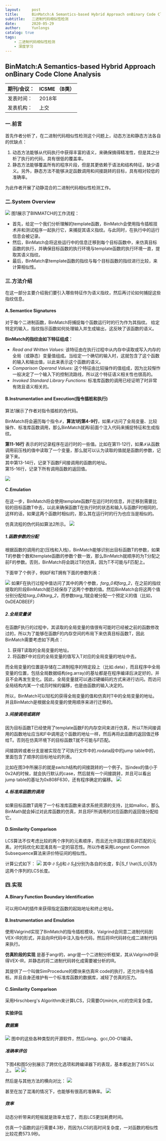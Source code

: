 ```yaml
---
layout:     post
title:      BinMatch:A Semantics-based Hybrid Approach onBinary Code Clone Analysis阅读笔记
subtitle:   二进制代码相似性检测
date:       2020-05-29
author:     Yunlongs
catalog: true
tags:
    - 二进制代码相似性检测
    - 深度学习
---
```


## BinMatch:A Semantics-based Hybrid Approach onBinary Code Clone Analysis
|期刊/会议： |ICSME （B类）|
| ---|---|
|发表时间：|2018年|
|发表机构：|上交|

### 一.前言

首先作者分析了，在二进制代码相似性检测这个问题上，动态方法和静态方法各自的优缺点：
1. 动态方法能够从代码执行中获得丰富的语义，来确保搞得精准性，但是其之分析了执行的代码，具有很低的覆盖率。
2. 静态方法能够覆盖所有的程序片段，但是其更依赖于语法和结构特征，缺少语义。另外，静态方法不能够决定函数调用和间接跳转的目标，具有相对较低的准确率。
   
为此作者开展了动静混合的二进制代码相似性检测工作。

### 二.System Overview
![](https://yunlongs-1253041399.cos.ap-chengdu.myqcloud.com/image/Similary_Detection/87.png)
图1展示了BINMATCH的工作流程：

- 首先，给定一个我们分析理解的template函数，BinMatch会使用指令插桩技术并和测试程序一起执行它，来捕捉其语义指纹。与此同时，在执行中的运行信息会被记录。
- 然后，BinMatch会将这些运行中的信息迁移到每个目标函数中，来仿真目标函数的执行，并确保目标函数的执行环境与template函数的执行环境一直，提取其语义指纹。
- 最后，BinMatch拿template函数的指纹与每个目标函数的指纹进行比较，来计算相似性。

### 三.方法介绍
在这一部分主要介绍我们要引入哪些特征作为语义指纹，然后再讨论如何捕捉这些指纹信息。

#### A.Semantice Signatures
对于每个二进制函数，BinMatch将捕捉每个函数运行时的行为作为其指纹。 给定特定的输入，指纹指示函数如何处理输入并生成输出，这反映了该函数的语义。

**BinMatch的指纹由如下特征组成：**
- *Read and Written Values:*  该特征由在执行过程中从内存中读取或写入内存的全局（或静态）变量值组成。当给定一个确切的输入时，这就包含了这个函数的输入和输出值，以此来表示这个函数的语义。
- *Comparison Operand Values:* 这个特征由比较操作的值组成，因为比较惭怍一般决定了一个输入下的控制流路线，所以这个特征语义相关性也很高的。
- *Invoked Standard Library Functions:* 标准库函数的调用已经证明了时非常有效且语义相关的。

#### B.Instrumentation and Execution(指令插桩和执行)
算法1展示了作者对指令插桩的伪代码。

BinMatch将会遍历每个指令$\mathcal{I}$，**算法1的第4-9行**，如果$\mathcal{I}$访问了全局变量、比较操作、标准库函数调用，那么BinMatch就再I前面个注入代码来捕捉特征和生成指纹。

**第11-16行** 表示的时记录程序在运行时的一些值。比如在第11-12行，如果$\mathcal{I}$从函数调用前压栈的值中读取了一个变量，那么就可以认为读取的值就是函数的参数，记录下来。  
其中第13-14行，记录下函数F间接调用的函数的地址。  
第15-16行，记录下所有调用函数的返回值。  

![](https://yunlongs-1253041399.cos.ap-chengdu.myqcloud.com/image/Similary_Detection/88.png)

#### C.Emulation
在这一步，BinMatch将会使用template函数F在运行时的信息，并迁移到需要比较的目标函数T中去，以此来确保函数T在执行时的状态和输入与函数F时相同的，这样的话，如果这两个函数时相似的，那么其在运行时的行为也应当是相似的。

仿真流程的伪代码如算法2所示。
![](https://yunlongs-1253041399.cos.ap-chengdu.myqcloud.com/image/Similary_Detection/91.png)

##### 1.函数参数的分配
根据函数的调用约定(压栈和入栈)，BinMatch能够识别出目标函数T的参数，如果T的参数个数和template函数的参数个数一致，那么BinMatch就顺序的为T分配之前F的参数。否则，BinMatch将会跳过T的仿真，因为T不可能与F匹配上。

下面举了个例子，例如F和T拥有下面的参数列表：

![](https://yunlongs-1253041399.cos.ap-chengdu.myqcloud.com/image/Similary_Detection/90.png)
如果F在执行过程中值访问了其中的两个参数，*farg_0和farg_2*，在之前的指纹提取的阶段BinMatch就已经保存了这两个参数的值。然后BinMatch会将这两个值分别分配给*targ_0和targ_2*，而参数*targ_1*就会被分配一个预定义的值（比如， 0xDEADBEEF）

##### 2.全局变量读
在函数F执行的过程中，其读取的全局变量的值很有可能时已经被之前的函数修改过的，所以为了能够在函数F的内存空间的布局下来仿真目标函数T，因此BinMatch需要考虑如下两点：
1. 获得T读取的全局变量的地址。
2. 将函数F中对应的全局变量的值写入T对应的全局变量的地址中去。
   
而全局变量的位置是存储在二进制程序的特定段上（比如.data），而且程序中全局变量的位置，包括全局数据结构(eg.array)的基址都是在程序编译后决定好的，并且不会再发生变化。因此，全局变量就可以通过硬编码的方式来进行访问。而访问全局结构内某一个成员时候的偏移，也是由函数的输入决定的。

所以，BinMatch可以轻松的获得全局变量的值和仿真时T中的全局变量的地址。
并且BinMatch是根据全局变量的使用顺序来进行迁移的。

##### 3.间接调用或跳转
因为目标函数T已经使用了template函数F的内存空间来进行仿真，所以T所间接调用的函数地址应当和F中调用这个函数的地址一样，然后再将此函数的返回值迁移给T。否则在仿真环境下的目标函数T就不可能与F匹配。

间接跳转或者分支是被实现在了可执行文件中的.rodata段中的jump table中的，里面包含了顺序的目标地址的列表。

比如在图3中所展示的就是switch结构的间接跳转的一个例子。当index的值小于0x2A的时候，就会执行默认的case，然后就有一个间接跳转，并且可以看出jump table的基址为0x808F630，还有程序确定的偏移。
![](https://yunlongs-1253041399.cos.ap-chengdu.myqcloud.com/image/Similary_Detection/89.png)

##### 4.标准库函数的调用
如果目标函数T调用了一个标准库函数来请求系统资源的支持，比如malloc，那么BinMath就会掉过对此库函数的仿真，并且将F所调用的对应函数的返回值分配给它。

#### D.Similarity Comparison
LCS算法不仅考虑比较的两个序列的元素顺序，而且还允许跳过那些非匹配的元素。对代码优化和混淆具有一定的容忍性。所以作者采用Longest Common Subsequence算法来评价特征间的相似性。

计算公式如下：
![](https://yunlongs-1253041399.cos.ap-chengdu.myqcloud.com/image/Similary_Detection/92.png)
其中$\|S_f\|$和$\|S_t\|$分别为各自的长度，$\|S_f \hat{S_t}\|$为这两个序列的LCS长度。

### 四.实现
#### A.Binary Function Boundary Identification
可以用IDA的插件来获得指定函数的起始地址和终止地址。

#### B.Instrumentation and Emulation
使用Valgrind实现了BinMatch的指令插桩模块，Valgrind会同意二进制代码到VEX-IR的形式，并且向IR代码中注入指令代码，然后将IR代码转化成二进制代码来执行。

**仿真阶段的实现** 是基于angr的，angr是一个二进制分析框架，其从Valgrind中获得VEX-IR，并静态的将二进制代码转化成需要被分析的IR。

其提供了一个叫做SimProcedure的模块来仿真IR code的执行，还允许指令插桩。并且自身还维护有一个标准库函数的数据库，减轻了仿真的压力。

#### C.Similarity Comparison
采用Hirschberg's Algorithm来计算LCS，只需要$O(min(m,n))$的空间复杂度。

#### 实验评估
##### 数据集
![](https://yunlongs-1253041399.cos.ap-chengdu.myqcloud.com/image/Similary_Detection/93.png)
图中的这些各种类型的开源软件，然后clang、gcc,O0-O1编译。
##### 准确率评估
下图4和图5分别展示了跨优化选项和跨编译器下的表现，基本都达到了85%以上。
![](https://yunlongs-1253041399.cos.ap-chengdu.myqcloud.com/image/Similary_Detection/94.png)
![](https://yunlongs-1253041399.cos.ap-chengdu.myqcloud.com/image/Similary_Detection/95.png)

然后是与其他方法的横向对比：
![](https://yunlongs-1253041399.cos.ap-chengdu.myqcloud.com/image/Similary_Detection/96.png)

甚至在加了混淆的情况下，也能够有很高的准确率。
![](https://yunlongs-1253041399.cos.ap-chengdu.myqcloud.com/image/Similary_Detection/97.png)

##### 效率
动态分析带来的短板就是效率太低了，而且LCS更加耗费时间。

仿真一个函数的运行需要4.3秒，而因为LCS的高时间复杂度，一对函数的相似性比较花费573.9秒。